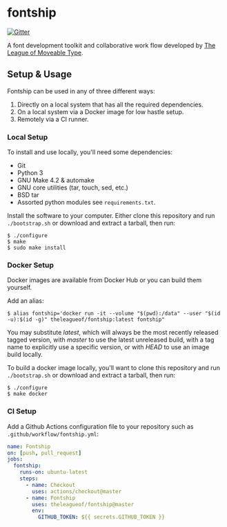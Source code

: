 # fontship

[![Gitter](https://badges.gitter.im/theleagueof/tooling.svg)](https://gitter.im/theleagueof/tooling?utm_source=badge&utm_medium=badge&utm_campaign=pr-badge)

A font development toolkit and collaborative work flow developed by [The
League of Moveable Type](https://www.theleagueofmoveabletype.com/).

## Setup & Usage

Fontship can be used in any of three different ways:

1.  Directly on a local system that has all the required dependencies.
2.  On a local system via a Docker image for low hastle setup.
3.  Remotely via a CI runner.

### Local Setup

To install and use locally, you'll need some dependencies:

* Git
* Python 3
* GNU Make 4.2 & automake
* GNU core utilities (tar, touch, sed, etc.)
* BSD tar
* Assorted python modules see `requirements.txt`.

Install the software to your computer. Either clone this repository and
run `./bootstrap.sh` or download and extract a tarball, then run:

    $ ./configure
    $ make
    $ sudo make install

### Docker Setup

Docker images are available from Docker Hub or you can build them yourself.

Add an alias:

    $ alias fontship='docker run -it --volume "$(pwd):/data" --user "$(id -u):$(id -g)" theleagueof/fontship:latest fontship"

You may substitute *latest*, which will always be the most recently released tagged version, with *master* to use the latest unreleased build, with a tag name to explicitly use a specific version, or with *HEAD* to use an image build locally.

To build a docker image locally, you'll want to clone this repository and run `./bootstrap.sh` or download and extract a tarball, then run:

    $ ./configure
    $ make docker

### CI Setup

Add a Github Actions configuration file to your repository such as
`.github/workflow/fontship.yml`:

``` yaml
name: Fontship
on: [push, pull_request]
jobs:
  fontship:
    runs-on: ubuntu-latest
    steps:
      - name: Checkout
        uses: actions/checkout@master
      - name: Fontship
        uses: theleagueof/fontship@master
        env:
          GITHUB_TOKEN: ${{ secrets.GITHUB_TOKEN }}
```
